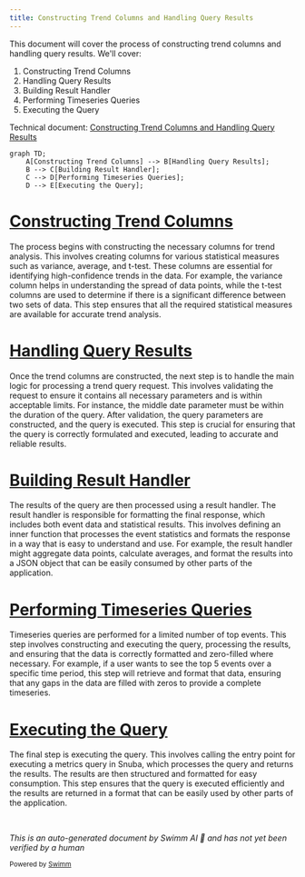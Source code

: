 ```yaml
---
title: Constructing Trend Columns and Handling Query Results
---
```

This document will cover the process of constructing trend columns and handling query results. We'll cover:

1. Constructing Trend Columns
2. Handling Query Results
3. Building Result Handler
4. Performing Timeseries Queries
5. Executing the Query

Technical document: <SwmLink doc-title="Constructing Trend Columns and Handling Query Results">[Constructing Trend Columns and Handling Query Results](/.swm/constructing-trend-columns-and-handling-query-results.0z0xb6dc.sw.md)</SwmLink>

```mermaid
graph TD;
    A[Constructing Trend Columns] --> B[Handling Query Results];
    B --> C[Building Result Handler];
    C --> D[Performing Timeseries Queries];
    D --> E[Executing the Query];
```

# [Constructing Trend Columns](https://app.swimm.io/repos/Z2l0aHViJTNBJTNBc2VudHJ5LWRlbW8tMSUzQSUzQVN3aW1tLURlbW8=/docs/0z0xb6dc#constructing-trend-columns)

The process begins with constructing the necessary columns for trend analysis. This involves creating columns for various statistical measures such as variance, average, and t-test. These columns are essential for identifying high-confidence trends in the data. For example, the variance column helps in understanding the spread of data points, while the t-test columns are used to determine if there is a significant difference between two sets of data. This step ensures that all the required statistical measures are available for accurate trend analysis.

# [Handling Query Results](https://app.swimm.io/repos/Z2l0aHViJTNBJTNBc2VudHJ5LWRlbW8tMSUzQSUzQVN3aW1tLURlbW8=/docs/0z0xb6dc#handling-query-results)

Once the trend columns are constructed, the next step is to handle the main logic for processing a trend query request. This involves validating the request to ensure it contains all necessary parameters and is within acceptable limits. For instance, the middle date parameter must be within the duration of the query. After validation, the query parameters are constructed, and the query is executed. This step is crucial for ensuring that the query is correctly formulated and executed, leading to accurate and reliable results.

# [Building Result Handler](https://app.swimm.io/repos/Z2l0aHViJTNBJTNBc2VudHJ5LWRlbW8tMSUzQSUzQVN3aW1tLURlbW8=/docs/0z0xb6dc#building-result-handler)

The results of the query are then processed using a result handler. The result handler is responsible for formatting the final response, which includes both event data and statistical results. This involves defining an inner function that processes the event statistics and formats the response in a way that is easy to understand and use. For example, the result handler might aggregate data points, calculate averages, and format the results into a JSON object that can be easily consumed by other parts of the application.

# [Performing Timeseries Queries](https://app.swimm.io/repos/Z2l0aHViJTNBJTNBc2VudHJ5LWRlbW8tMSUzQSUzQVN3aW1tLURlbW8=/docs/0z0xb6dc#top-events-timeseries)

Timeseries queries are performed for a limited number of top events. This step involves constructing and executing the query, processing the results, and ensuring that the data is correctly formatted and zero-filled where necessary. For example, if a user wants to see the top 5 events over a specific time period, this step will retrieve and format that data, ensuring that any gaps in the data are filled with zeros to provide a complete timeseries.

# [Executing the Query](https://app.swimm.io/repos/Z2l0aHViJTNBJTNBc2VudHJ5LWRlbW8tMSUzQSUzQVN3aW1tLURlbW8=/docs/0z0xb6dc#running-the-query)

The final step is executing the query. This involves calling the entry point for executing a metrics query in Snuba, which processes the query and returns the results. The results are then structured and formatted for easy consumption. This step ensures that the query is executed efficiently and the results are returned in a format that can be easily used by other parts of the application.

&nbsp;

*This is an auto-generated document by Swimm AI 🌊 and has not yet been verified by a human*

<SwmMeta version="3.0.0" repo-id="Z2l0aHViJTNBJTNBc2VudHJ5LWRlbW8tMSUzQSUzQVN3aW1tLURlbW8=" repo-name="sentry-demo-1" doc-type="product-flows"><sup>Powered by [Swimm](/)</sup></SwmMeta>
